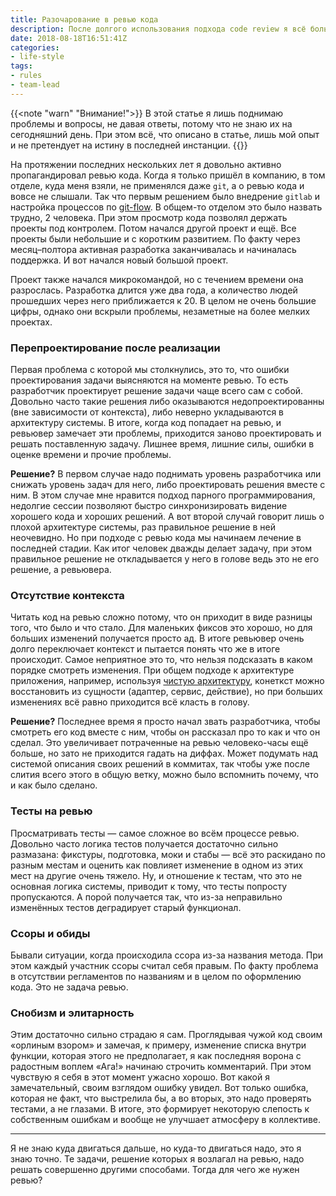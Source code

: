 ```yaml
---
title: Разочарование в ревью кода
description: После долгого использования подхода code review я всё больше убеждаюсь в его неправильности
date: 2018-08-18T16:51:41Z
categories:
- life-style
tags:
- rules
- team-lead
---
```


{{<note "warn" "Внимание!">}}
В этой статье я лишь поднимаю проблемы и вопросы, не давая ответы, потому что не знаю их на сегодняшний день. При этом всё, что описано в статье, лишь мой опыт и не претендует на истину в последней инстанции.
{{</note>}}

На протяжении последних нескольких лет я довольно активно пропагандировал ревью кода. Когда я только пришёл в компанию, в том отделе, куда меня взяли, не применялся даже `git`, а о ревью кода и вовсе не слышали. Так что первым решением было внедрение `gitlab` и настройка процессов по [git-flow](https://danielkummer.github.io/git-flow-cheatsheet/index.ru_RU.html). В общем-то отделом это было назвать трудно, 2 человека. При этом просмотр кода позволял держать проекты под контролем. Потом начался другой проект и ещё. Все проекты были небольшие и с коротким развитием. По факту через месяц–полтора активная разработка заканчивалась и начиналась поддержка. И вот начался новый большой проект.

Проект также начался микрокомандой, но с течением времени она разрослась. Разработка длится уже два года, а количество людей прошедших через него приближается к 20. В целом не очень большие цифры, однако они вскрыли проблемы, незаметные на более мелких проектах.

### Перепроектирование после реализации

Первая проблема с которой мы столкнулись, это то, что ошибки проектирования задачи выясняются на моменте ревью. То есть разработчик проектирует решение задачи чаще всего сам с собой. Довольно часто такие решения либо оказываются недопроектированны (вне зависимости от контекста), либо неверно укладываются в архитектуру системы. В итоге, когда код попадает на ревью, и ревьювер замечает эти проблемы, приходится заново проектировать и решать поставленную задачу. Лишнее время, лишние силы, ошибки в оценке времени и прочие проблемы.

**Решение?** В первом случае надо поднимать уровень разработчика или снижать уровень задач для него, либо проектировать решения вместе с ним. В этом случае мне нравится подход парного программирования, недолгие сессии позволяют быстро синхронизировать видение хорошего кода и хороших решений. А вот второй случай говорит лишь о плохой архитектуре системы, раз правильное решение в ней неочевидно. Но при подходе с ревью кода мы начинаем лечение в последней стадии. Как итог человек дважды делает задачу, при этом правильное решение не откладывается у него в голове ведь это не его решение, а ревьювера.

### Отсутствие контекста

Читать код на ревью сложно потому, что он приходит в виде разницы того, что было и что стало. Для маленьких фиксов это хорошо, но для больших изменений получается просто ад. В итоге ревьювер очень долго переключает контекст и пытается понять что же в итоге происходит. Самое неприятное это то, что нельзя подсказать в каком порядке смотреть изменения. При общем подходе к архитектуре приложения, например, используя [чистую архитектуру](/post/2018/04/clean-architect/), конеткст можно восстановить из сущности (адаптер, сервис, действие), но при больших изменениях всё равно приходится всё класть в голову.

**Решение?** Последнее время я просто начал звать разработчика, чтобы смотреть его код вместе с ним, чтобы он рассказал про то как и что он сделал. Это увеличивает потраченные на ревью человеко-часы ещё больше, но зато не приходится гадать на диффах. Может подумать над системой описания своих решений в коммитах, так чтобы уже после слития всего этого в общую ветку, можно было вспомнить почему, что и как было сделано.

### Тесты на ревью

Просматривать тесты — самое сложное во всём процессе ревью. Довольно часто логика тестов получается достаточно сильно размазана: фикстуры, подготовка, моки и стабы — всё это раскидано по разным местам и оценить как повлияет изменение в одном из этих мест на другие очень тяжело. Ну, и отношение к тестам, что это не основная логика системы, приводит к тому, что тесты попросту пропускаются. А порой получается так, что из-за неправильно изменённых тестов деградирует старый функционал.

### Ссоры и обиды

Бывали ситуации, когда происходила ссора из-за названия метода. При этом каждый участник ссоры считал себя правым. По факту проблема в отсутствии регламентов по названиям и в целом по оформлению кода. Это не задача ревью.

### Снобизм и элитарность

Этим достаточно сильно страдаю я сам. Проглядывая чужой код своим «орлиным взором» и замечая, к примеру, изменение списка внутри функции, которая этого не предполагает, я как последняя ворона с радостным воплем «Ага!» начинаю строчить комментарий. При этом чувствую я себя в этот момент ужасно хорошо. Вот какой я замечательный, своим взглядом ошибку увидел. Вот только ошибка, которая не факт, что выстрелила бы, а во вторых, это надо проверять тестами, а не глазами. В итоге, это формирует некоторую слепость к собственным ошибкам и вообще не улучшает атмосферу в коллективе.

---

Я не знаю куда двигаться дальше, но куда-то двигаться надо, это я знаю точно. Те задачи, решение которых я возлагал на ревью, надо решать совершенно другими способами. Тогда для чего же нужен ревью?
